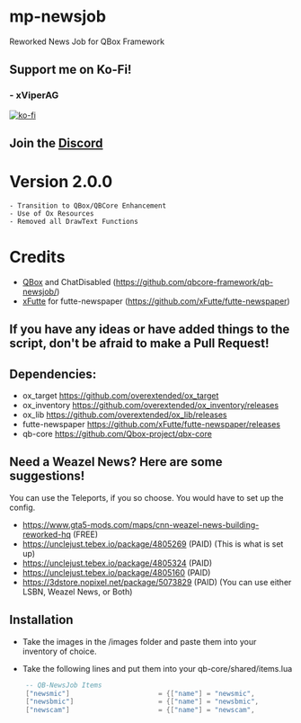 # mp-newsjob
Reworked News Job for QBox Framework

## Support me on Ko-Fi!
### - xViperAG
[![ko-fi](https://ko-fi.com/img/githubbutton_sm.svg)](https://ko-fi.com/xviperag)

## Join the [Discord](https://discord.gg/3CXrkvQVds)

# Version 2.0.0

```
- Transition to QBox/QBCore Enhancement
- Use of Ox Resources
- Removed all DrawText Functions
```

# Credits

* [QBox](https://github.com/qbox-project/) and ChatDisabled (https://github.com/qbcore-framework/qb-newsjob/)
* [xFutte](https://github.com/xFutte) for futte-newspaper (https://github.com/xFutte/futte-newspaper)

## If you have any ideas or have added things to the script, don't be afraid to make a Pull Request!

## Dependencies:

* ox_target https://github.com/overextended/ox_target
* ox_inventory https://github.com/overextended/ox_inventory/releases
* ox_lib https://github.com/overextended/ox_lib/releases
* futte-newspaper https://github.com/xFutte/futte-newspaper/releases
* qb-core https://github.com/Qbox-project/qbx-core

## Need a Weazel News? Here are some suggestions!

You can use the Teleports, if you so choose. You would have to set up the config.

* https://www.gta5-mods.com/maps/cnn-weazel-news-building-reworked-hq (FREE)
* https://unclejust.tebex.io/package/4805269 (PAID) (This is what is set up)
* https://unclejust.tebex.io/package/4805324 (PAID)
* https://unclejust.tebex.io/package/4805160 (PAID)
* https://3dstore.nopixel.net/package/5073829 (PAID) (You can use either LSBN, Weazel News, or Both)

## Installation

* Take the images in the /images folder and paste them into your inventory of choice.

* Take the following lines and put them into your qb-core/shared/items.lua
```lua
    -- QB-NewsJob Items
	["newsmic"] 					 = {["name"] = "newsmic", 			 			["label"] = "News Microphone", 			["weight"] = 500, 		["type"] = "item", 		["image"] = "newsmic.png", 				["unique"] = true, 		["useable"] = true, 	["shouldClose"] = false,   ["combinable"] = nil,   ["description"] = "Microphone for News and Harrassment.. right?"},
	["newsbmic"] 					 = {["name"] = "newsbmic", 			 			["label"] = "News Boom Microphone", 	["weight"] = 1000, 		["type"] = "item", 		["image"] = "newsbmic.png", 			["unique"] = true, 		["useable"] = true, 	["shouldClose"] = false,   ["combinable"] = nil,   ["description"] = "Boom Microphone for News and Harrassment.. right?"},
	["newscam"] 					 = {["name"] = "newscam", 			 			["label"] = "News Camera", 				["weight"] = 750, 		["type"] = "item", 		["image"] = "newscam.png", 				["unique"] = true, 		["useable"] = true, 	["shouldClose"] = false,   ["combinable"] = nil,   ["description"] = "Camera for News and Harrassment.. right?"},
```

